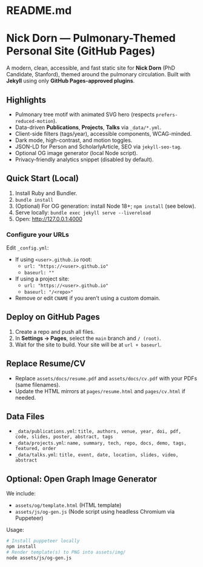# README.md
# Nick Dorn — Pulmonary-Themed Personal Site (GitHub Pages)

A modern, clean, accessible, and fast static site for **Nick Dorn** (PhD Candidate, Stanford), themed around the pulmonary circulation. Built with **Jekyll** using only **GitHub Pages-approved plugins**.

## Highlights
- Pulmonary tree motif with animated SVG hero (respects `prefers-reduced-motion`).
- Data-driven **Publications**, **Projects**, **Talks** via `_data/*.yml`.
- Client-side filters (tags/year), accessible components, WCAG-minded.
- Dark mode, high-contrast, and motion toggles.
- JSON-LD for Person and ScholarlyArticle, SEO via `jekyll-seo-tag`.
- Optional OG image generator (local Node script).
- Privacy-friendly analytics snippet (disabled by default).

## Quick Start (Local)
1. Install Ruby and Bundler.
2. `bundle install`
3. (Optional) For OG generation: install Node 18+; `npm install` (see below).
4. Serve locally: `bundle exec jekyll serve --livereload`
5. Open: http://127.0.0.1:4000

### Configure your URLs
Edit `_config.yml`:
- If using `<user>.github.io` root:
  - `url: "https://<user>.github.io"`
  - `baseurl: ""`
- If using a project site:
  - `url: "https://<user>.github.io"`
  - `baseurl: "/<repo>"`
- Remove or edit `CNAME` if you aren’t using a custom domain.

## Deploy on GitHub Pages
1. Create a repo and push all files.
2. In **Settings → Pages**, select the `main` branch and `/ (root)`.
3. Wait for the site to build. Your site will be at `url + baseurl`.

## Replace Resume/CV
- Replace `assets/docs/resume.pdf` and `assets/docs/cv.pdf` with your PDFs (same filenames).
- Update the HTML mirrors at `pages/resume.html` and `pages/cv.html` if needed.

## Data Files
- `_data/publications.yml`: `title, authors, venue, year, doi, pdf, code, slides, poster, abstract, tags`
- `_data/projects.yml`: `name, summary, tech, repo, docs, demo, tags, featured, order`
- `_data/talks.yml`: `title, event, date, location, slides, video, abstract`

## Optional: Open Graph Image Generator
We include:
- `assets/og/template.html` (HTML template)
- `assets/js/og-gen.js` (Node script using headless Chromium via Puppeteer)

Usage:
```bash
# Install puppeteer locally
npm install
# Render template(s) to PNG into assets/img/
node assets/js/og-gen.js